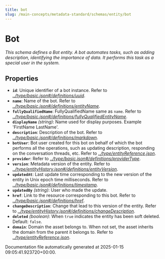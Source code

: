 ```yaml
---
title: bot
slug: /main-concepts/metadata-standard/schemas/entity/bot
---
```


# Bot

*This schema defines a Bot entity. A bot automates tasks, such as adding description, identifying the importance of data. It performs this task as a special user in the system.*

## Properties

- **`id`**: Unique identifier of a bot instance. Refer to *[../type/basic.json#/definitions/uuid](#/type/basic.json#/definitions/uuid)*.
- **`name`**: Name of the bot. Refer to *[../type/basic.json#/definitions/entityName](#/type/basic.json#/definitions/entityName)*.
- **`fullyQualifiedName`**: FullyQualifiedName same as `name`. Refer to *[../type/basic.json#/definitions/fullyQualifiedEntityName](#/type/basic.json#/definitions/fullyQualifiedEntityName)*.
- **`displayName`** *(string)*: Name used for display purposes. Example 'FirstName LastName'.
- **`description`**: Description of the bot. Refer to *[../type/basic.json#/definitions/markdown](#/type/basic.json#/definitions/markdown)*.
- **`botUser`**: Bot user created for this bot on behalf of which the bot performs all the operations, such as updating description, responding on the conversation threads, etc. Refer to *[../type/entityReference.json](#/type/entityReference.json)*.
- **`provider`**: Refer to *[../type/basic.json#/definitions/providerType](#/type/basic.json#/definitions/providerType)*.
- **`version`**: Metadata version of the entity. Refer to *[../type/entityHistory.json#/definitions/entityVersion](#/type/entityHistory.json#/definitions/entityVersion)*.
- **`updatedAt`**: Last update time corresponding to the new version of the entity in Unix epoch time milliseconds. Refer to *[../type/basic.json#/definitions/timestamp](#/type/basic.json#/definitions/timestamp)*.
- **`updatedBy`** *(string)*: User who made the update.
- **`href`**: Link to the resource corresponding to this bot. Refer to *[../type/basic.json#/definitions/href](#/type/basic.json#/definitions/href)*.
- **`changeDescription`**: Change that lead to this version of the entity. Refer to *[../type/entityHistory.json#/definitions/changeDescription](#/type/entityHistory.json#/definitions/changeDescription)*.
- **`deleted`** *(boolean)*: When `true` indicates the entity has been soft deleted. Default: `false`.
- **`domain`**: Domain the asset belongs to. When not set, the asset inherits the domain from the parent it belongs to. Refer to *[../type/entityReference.json](#/type/entityReference.json)*.


Documentation file automatically generated at 2025-01-15 09:05:41.923720+00:00.
